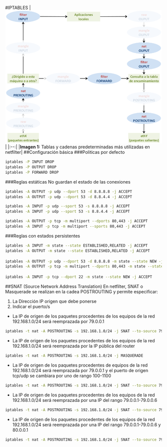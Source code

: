 #IPTABLES
|![Tablas y cadenas predeterminadas más utilizadas en netfilter](netfilter_abreviado_003.png)|
|:--:|
|**Imagen 1:** Tablas y cadenas predeterminadas más utilizadas en netfilter|
##Configuración básica
###Politicas por defecto
```bash title="Denegar por defecto (CleanUp Rules)"
iptables -P INPUT DROP
iptables -P OUTPUT DROP
iptables -P FORWARD DROP
```
###Reglas estáticas
No guardan el estado de las conexiones
```bash title="Salida"
iptables -A OUTPUT -p udp --dport 53 -d 8.8.8.8 -j ACCEPT
iptables -A OUTPUT -p udp --dport 53 -d 8.8.4.4 -j ACCEPT
```
```bash title="Entrada"
iptables -A INPUT -p udp --sport 53 -s 8.8.8.8 -j ACCEPT
iptables -A INPUT -p udp --sport 53 -s 8.8.4.4 -j ACCEPT
```
```bash title="Varios puertos al mismo tiempo"
iptables -A OUTPUT -p tcp -m multiport --dports 80,443 -j ACCEPT
iptables -A INPUT -p tcp -m multiport --sports 80,443 -j ACCEPT
```
###Reglas con estados persistentes
```bash title="Persistentes"
iptables -A INPUT -m state --state ESTABLISHED,RELATED -j ACCEPT
iptables -A OUTPUT -m state --state ESTABLISHED,RELATED -j ACCEPT

iptables -A OUTPUT -p udp --dport 53 -d 8.8.8.8 -m state --state NEW -j ACCEPT
iptables -A OUTPUT -p tcp -m multiport --dports 80,443 -m state --state NEW -j ACCEPT

iptables -A INPUT -p tcp --dport 22 -m state --state NEW -j ACCEPT
```
##SNAT (Source Network Address Translation)
En netfilter, SNAT o Masquerade se realizan en la cadea POSTROUTING y permite especificar:
1. La Dirección IP origen que debe ponerse
2. Indicar el puerto/s

- La IP de origen de los paquetes procedentes de los equipos de la red 192.168.1.0/24 será reemprazada por 79.0.0.1 
```bash 
iptables -t nat -A POSTROUTING -s 192.168.1.0/24 -j SNAT --to-source 79.0.0.1
```
- La IP de origen de los paquetes procedentes de los equipos de la red 192.168.1.0/24 será reemprazada por la IP pública del router
```bash hl_lines="1"
iptables -t nat -A POSTROUTING -s 192.168.1.0/24 -j MASQUERADE
```
- La IP de origen de los paquetes procedentes de equipos de la red 192.168.1.0/24 será reemprazada por 79.0.0.1 y el puerto de origen tcp/udp se cambiara por uno de rango 100-1100
```bash
iptables -t nat -A POSTROUTING -s 192.168.1.0/24 -j SNAT --to-source 79.0.0.1:100-1100
```
- La IP de origen de los paquetes procedentes de los equipos de la red 192.168.1.0/24 será reemprazada por una IP del rango 79.0.0.1-79.0.0.6
```bash
iptables -t nat -A POSTROUTING -s 192.168.1.0/24 -j SNAT --to-source 79.0.0.1-79.0.0.6
```
- La IP de origen de los paquetes procedentes de los equipos de la red 192.168.1.0/24 será reemprazada por una IP del rango 79.0.0.1-79.0.0.6 y 80.0.0.1
```bash
iptables -t nat -A POSTROUTING -s 192.168.1.0/24 -j SNAT --to-source 79.0.0.1-79.0.0.6 --to-source 80.0.0.1
```
